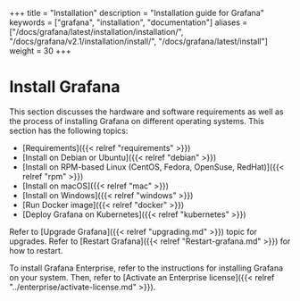 +++
title = "Installation"
description = "Installation guide for Grafana"
keywords = ["grafana", "installation", "documentation"]
aliases = ["/docs/grafana/latest/installation/installation/", "/docs/grafana/v2.1/installation/install/", "/docs/grafana/latest/install"]
weight = 30
+++

# Install Grafana

This section discusses the hardware and software requirements as well as the process of installing Grafana on different operating systems. This section has the following topics:

- [Requirements]({{< relref "requirements" >}})
- [Install on Debian or Ubuntu]({{< relref "debian" >}})
- [Install on RPM-based Linux (CentOS, Fedora, OpenSuse, RedHat)]({{< relref "rpm" >}})
- [Install on macOS]({{< relref "mac" >}})
- [Install on Windows]({{< relref "windows" >}})
- [Run Docker image]({{< relref "docker" >}})
- [Deploy Grafana on Kubernetes]({{< relref "kubernetes" >}})

Refer to [Upgrade Grafana]({{< relref "upgrading.md" >}}) topic for upgrades. 
Refer to [Restart Grafana]({{< relref "Restart-grafana.md" >}}) for how to restart. 

To install Grafana Enterprise, refer to the instructions for installing Grafana on your system. Then, refer to [Activate an Enterprise license]({{< relref "../enterprise/activate-license.md" >}}). 
